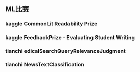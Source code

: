 ## ML比赛

### kaggle CommonLit Readability Prize

### kaggle FeedbackPrize - Evaluating Student Writing

### tianchi edicalSearchQueryRelevanceJudgment

### tianchi NewsTextClassification